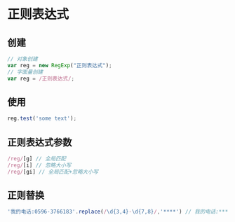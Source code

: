 # 正则表达式

## 创建

```javascript
// 对象创建
var reg = new RegExp("正则表达式");
// 字面量创建
var reg = /正则表达式/;
```

## 使用

```javascript
reg.test('some text');
```

## 正则表达式参数

```js
/reg/[g] // 全局匹配
/reg/[i] // 忽略大小写
/reg/[gi] // 全局匹配+忽略大小写
```

## 正则替换

```js
'我的电话:0596-3766183'.replace(/\d{3,4}-\d{7,8}/,'****') // 我的电话:****
```
